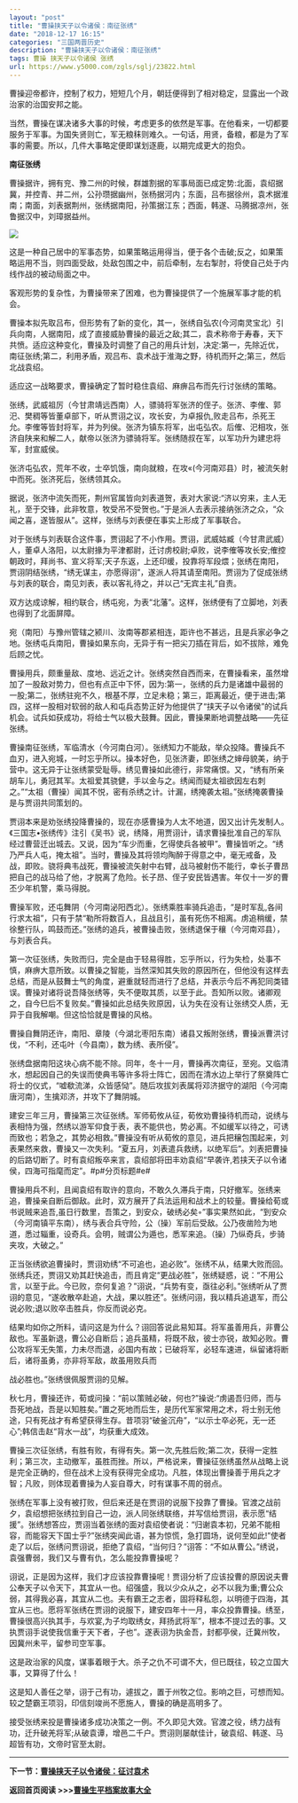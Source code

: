 ```yaml
---
layout: "post"
title: "曹操挟天子以令诸侯：南征张绣"
date: "2018-12-17 16:15"
categories: "三国两晋历史"
description: "曹操挟天子以令诸侯：南征张绣"
tags: 曹操 挟天子以令诸侯 张绣
url: https://www.y5000.com/zgls/sglj/23822.html
---
```






曹操迎帝都许，控制了权力，短短几个月，朝廷便得到了相对稳定，显露出一个政治家的治国安邦之能。

当然，曹操在谋决诸多大事的时候，考虑更多的依然是军事。在他看来，一切都要服务于军事。为国失贤则亡，军无粮秣则难久。一句话，用贤，备粮，都是为了军事的需要。所以，几件大事略定便即谋划逐鹿，以期完成更大的抱负。

**南征张绣**

曹操据许，拥有兖、豫二州的时候，群雄割据的军事局面已成定势:北面，袁绍据冀，并控青、并二州，公孙瓒据幽州，张杨据河内；东面，吕布据徐州，袁术据淮南；南面，刘表据荆州，张绣据南阳，孙策据江东；西面，韩遂、马腾据凉州，张鲁据汉中，刘璋据益州。

![](https://img.y5000.com/uploads/allimg/170711/8-1FG1112621M9.jpg)

这是一种自己居中的军事态势，如果策略运用得当，便于各个击破;反之，如果策略运用不当，则四面受敌，处敌包围之中，前后牵制，左右掣肘，将使自己处于内线作战的被动局面之中。

客观形势的复杂性，为曹操带来了困难，也为曹操提供了一个施展军事才能的机会。

曹操本拟先取吕布，但形势有了新的变化，其一，张绣自弘农(今河南灵宝北）引兵向南，人据南阳，成了直接威胁曹操的最近之敌;其二，袁术称帝于寿春，天下共愤。适应这种变化，曹操及时调整了自己的用兵计划，决定:第一，先除近优，南征张绣;第二，利用矛盾，观吕布、袁术战于淮海之野，待机而歼之;第三，然后北战袁绍。

适应这一战略要求，曹操确定了暂时稳住袁绍、麻痹吕布而先行讨张绣的策略。

张绣，武威祖厉（今甘肃靖远西南）人，骠骑将军张济的侄子。张济、李傕、郭汜、樊稠等皆董卓部下，听从贾诩之议，攻长安，为卓报仇,败走吕布，杀死王允。李傕等皆封将军，并为列侯。张济为镇东将军，出屯弘农。后傕、汜相攻，张济自陕来和解二人，献帝以张济为骠骑将军。张绣随叔在军，以军功升为建忠将军，封宣威侯。

张济屯弘农，荒年不收，士卒饥饿，南向就粮，在攻«(今河南邓县）时，被流矢射中而死。张济死后，张绣领其众。

据说，张济中流矢而死，荆州官属皆向刘表道贺，表对大家说:“济以穷来，主人无礼，至于交锋，此非牧意，牧受吊不受贺也。”于是派人去表示接纳张济之众，“众闻之喜，遂皆服从”。这样，张绣与刘表便在事实上形成了军事联合。

对于张绣与刘表联合这件事，贾诩起了不小作用。贾诩，武威姑臧（今甘肃武威）人，董卓人洛阳，以太尉掾为平津都尉，迁讨虏校尉;卓败，说李傕等攻长安;傕控朝政时，拜尚书、宣义将军;天子东返，上还印缓，投靠将军段煨；张绣在南阳，贾诩阴结张绣，“绣无谋主，亦愿得诩”，遂派人将其请至南阳。贾诩为了促成张绣与刘表的联合，南见刘表，表以客礼待之，并以己“无宾主礼”自责。

双方达成谅解，相约联合，绣屯宛，为表“北藩”。这样，张绣便有了立脚地，刘表也得到了北面屏障。

宛（南阳）与豫州管辖之颍川、汝南等郡紧相连，距许也不甚远，且是兵家必争之地。张绣屯兵南阳，曹操如果东向，无异于有一把尖刀插在背后，如不拔除，难免后顾之忧。

曹操用兵，颇重量敌、度地、远近之计。张绣突然自西而来，在曹操看来，虽然增加了一股敌对势力，但也有点正中下怀，因为:第一，张绣的兵力是诸雄中最弱的一股;第二，张绣驻宛不久，根基不厚，立足未稳；第三，距离最近，便于进击;第四，这样一股相对软弱的敌人和屯兵态势正好为他提供了“挟天子以令诸侯”的试兵机会。试兵如获成功，将给士气以极大鼓舞。因此，曹操果断地调整战略——先征张绣。

曹操南征张绣，军临清水（今河南白河）。张绣知力不能敌，举众投降。曹操兵不血刃，进入宛城，一时忘乎所以。操本好色，见张济妻，即张绣之婶母貌美，纳于营中。这无异于让张绣蒙受耻辱。绣见曹操如此德行，非常痛恨。又，“绣有所亲胡车儿，勇冠其军。太祖爱其骁健，手以金与之。绣闻而疑太祖欲因左右刺之。”“太祖（曹操）闻其不悦，密有杀绣之计。计漏，绣掩袭太祖。”张绣掩袭曹操是与贾诩共同策划的。

贾诩本来是劝张绣投降曹操的，现在亦感曹操为人太不地道，因又出计先发制人。《三国志•张绣传》注引《吴书》说，绣降，用贾诩计，请求曹操批准自己的军队经过曹营迁出城去。又说，因为“车少而重，乞得使兵各被甲”。曹操皆听之。“绣乃严兵人屯，掩太祖”。当时，曹操及其将领均陶醉于得意之中，毫无戒备，及战，即败。骁将典韦战死，曹操被流矢射中右臂，战马被射伤不能行，幸长子曹昂把自己的战马给了他，才脱离了危险。长子昂、侄子安民皆遇害。年仅十一岁的曹丕少年机警，乘马得脱。

曹操军败，还屯舞阴（今河南泌阳西北）。张绣乘胜率骑兵追击，“是时军乱,各间行求太祖”，只有于禁“勒所将数百人，且战且引，虽有死伤不相离。虏追稍缓，禁徐整行队，鸣鼓而还。”张绣的追兵，被曹操击败，张绣退保于穰（今河南邓县），与刘表合兵。

第一次征张绣，失败而归，完全是由于轻易得胜，忘乎所以，行为失检，处事不慎，麻痹大意所致。以曹操之智能，当然深知其失败的原因所在，但他没有这样去总结，而是从鼓舞士气的角度，避重就轻而进行了总结，并表示今后不再犯同类错误。曹操对诸将说吾降张绣等，失不便取其质，以至于此。吾知所以败。诸卿观之，自今巳后不复败矣。”曹操如此总结失败原因，认为失在没有让张绣交人质，无异于自我解嘲。但这恰恰就是曹操的风格。

曹操自舞阴还许，南阳、章陵（今湖北枣阳东南）诸县又叛附张绣，曹操派曹洪讨伐，“不利，还屯叶（今县南），数为绣、表所侵”。

张绣盘据南阳这块心病不能不除。同年，冬十一月，曹操再次南征，至宛。又临清水，想起因自己的失误而使典韦等许多将士阵亡，因而在清水边上举行了祭奠阵亡将士的仪式，“嘘欷流涕，众皆感恸”。随后攻拔刘表属将邓济据守的湖阳（今河南唐河南），生擒邓济，并攻下了舞阴城。

建安三年三月，曹操第三次征张绣。军师荀攸从征，荀攸劝曹操待机而动，说绣与表相恃为强，然绣以游军仰食于表，表不能供也，势必离。不如缓军以待之，可诱而致也；若急之，其势必相救。”曹操没有听从荀攸的意见，进兵把穣包围起来，刘表果然来救，曹操又一次失利。“夏五月，刘表遣兵救绣，以绝军后”。刘表把曹操的后路切断了。时有袁绍叛卒来言，袁绍部将田丰劝袁绍“早袭许,若挟天子以令诸侯，四海可指麾而定”。#p#分页标题#e#

曹操用兵不利，且闻袁绍有取许的意向，不敢久久滞兵于南，只好撤军。张绣来追，曹操亲自断后御敌。此时，双方展开了兵法运用和战术上的较量。曹操给荀或书说贼来追吾,虽日行数里，吾策之，到安众，破绣必矣◦”事实果然如此，“到安众（今河南镇平东南），绣与表合兵守险，公（操）军前后受敌。公乃夜凿险为地道，悉过辎重，设奇兵。会明，贼谓公为遁也，悉军来追。（操）乃纵奇兵，步骑夹攻，大破之。”

正当张绣欲追曹操时，贾诩劝绣“不可追也，追必败”。张绣不从，结果大败而回。张绣兵还，贾诩又劝其赶快追击，而且肯定“更战必胜”，张绣疑惑，说：“不用公言，以至于此。今已败，奈何复追？”诩说，“兵势有变，亟往必利。”张绣听从了贾诩的意见，“遂收散卒赴追，大战，果以胜还”。张绣问诩，我以精兵追退军，而公说必败;退以败卒击胜兵，你反而说必克。

结果均如你之所料，请问这是为什么？诩回答说此易知耳。将军虽善用兵，非曹公敌也。军虽新退，曹公必自断后；追兵虽精，将既不敌，彼士亦锐，故知必败。曹公攻将军无失策，力未尽而退，必国内有故；已破将军，必轻车速进，纵留诸将断后，诸将虽勇，亦非将军敌，故虽用败兵而

战必胜也。”张绣很佩服贾诩的见解。

秋七月，曹操还许，荀或问操：“前以策贼必破，何也?”操说:“虏遏吾归师，而与吾死地战，吾是以知胜矣。”置之死地而后生，是历代军家常用之术，将士别无他途，只有死战才有希望获得生存。昔项羽“破釜沉舟”，“以示士卒必死，无一还心”;韩信击赵“背水一战”，均获重大成效。

曹操三次征张绣，有胜有败，有得有失。第一次,先胜后败;第二次，获得一定胜利；第三次，主动撤军，虽胜而挫。所以，严格说来，曹操征张绣虽然从战略上说是完全正确的，但在战术上没有获得完全成功。凡胜，体现出曹操善于用兵之才智；凡败，则体现着曹操为人妄自尊大，时有谋事不周的弱点。

张绣在军事上没有被打败，但后来还是在贾诩的说服下投靠了曹操。官渡之战前夕，袁绍想把张绣拉到自己一边，派人同张绣联络，并写信给贾诩，表示愿“结援”。张绣想答应，贾诩当着张绣的面对袁绍使者说：“归谢袁本初，兄弟不能相容，而能容天下国士乎?”张绣突闻此语，甚为惊慌，急打圆场，说何至如此!”使者走了以后，张绣问贾诩说，拒绝了袁绍，“当何归？”诩答：“不如从曹公。”绣说，袁强曹弱，我们又与曹有仇，怎么能投靠曹操呢？

诩说，正是因为这样，我们才应该投靠曹操呢！贾诩分析了应该投曹的原因说夫曹公奉天子以令天下，其宜从一也。绍强盛，我以少众从之，必不以我为重;曹公众弱，其得我必喜，其宜从二也。夫有霸王之志者，固将释私怨，以明德于四海，其宜从三也。愿将军张绣在贾诩的说服下，建安四年十一月，率众投靠曹操。绣至，曹操很高兴执其手，与欢宴,为子均取绣女，拜扬武将军”，根本不提过去的事。又执贾诩手说使我信重于天下者，子也”。遂表诩为执金吾，封都亭侯，迁冀州牧，因冀州未平，留参司空军事。

这是政治家的风度，谋事着眼于大。杀子之仇不可谓不大，但已既往，较之立国大事，又算得了什么！

这是知人善任之举，诩于己有功，遽拔之，置于州牧之位。影响之巨，可想而知。较之楚霸王项羽，印信刻竣尚不愿施人，曹操的确是高明多了。

接受张绣来投是曹操诸多成功决策之一例。不久即见大效。官渡之役，绣力战有功，迁升破羌将军;从破袁谭，增邑二千户。贾诩则屡献佳计，破袁绍、韩遂、马超皆有功，文帝时官至太尉。

* * *

**下一节：[曹操挟天子以令诸侯：征讨袁术](https://www.y5000.com/zgls/mrzj/23843.html)**

**返回首页阅读 >>>[曹操生平档案故事大全](https://www.y5000.com/zgls/mrzj/23913.html)**
